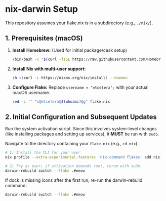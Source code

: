 # nix-darwin Setup

This repository assumes your flake.nix is in a subdirectory (e.g., `./nix/`).

## 1. Prerequisites (macOS)

1. **Install Homebrew:** (Used for initial package/cask setup)

   ```bash
   /bin/bash -c "$(curl -fsSL https://raw.githubusercontent.com/Homebrew/install/HEAD/install.sh)"
   ```

2. **Install Nix with multi-user support:**

   ```bash
   sh <(curl -L https://nixos.org/nix/install) --daemon
   ```

3. **Configure Flake:** Replace `username = "etcetera";` with your actual macOS username.

   ```bash
   sed -i '' "s@etcetera@$(whoami)@g" flake.nix
   ```

## 2. Initial Configuration and Subsequent Updates

Run the system activation script. Since this involves system-level changes (like installing packages and setting up services), it **MUST** be run with `sudo`.

Navigate to the directory containing your `flake.nix` (e.g., `cd nix`).

```bash
# 1) Install the CLI for your user
nix profile --extra-experimental-features 'nix-command flakes' add nix-darwin#darwin-rebuild

# 2) Try as user; if activation demands root, rerun with sudo
darwin-rebuild switch --flake .#meow
```

If dock is missing icons after the first run, re-run the darwin-rebuild command:

```bash
darwin-rebuild switch --flake .#meow
```
